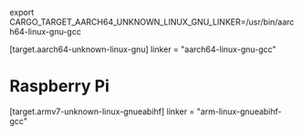 export CARGO_TARGET_AARCH64_UNKNOWN_LINUX_GNU_LINKER=/usr/bin/aarch64-linux-gnu-gcc

[target.aarch64-unknown-linux-gnu]
linker = "aarch64-linux-gnu-gcc"

# Raspberry Pi

[target.armv7-unknown-linux-gnueabihf]
linker = "arm-linux-gnueabihf-gcc"